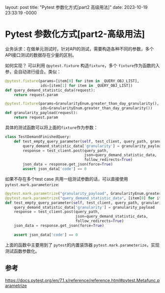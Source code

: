 layout: post
title: "Pytest 参数化方式[part2 高级用法]"
date: 2023-10-19 23:33:19 -0000

# Pytest 参数化方式[part2-高级用法]
业务诉求：在做单元测试时，针对API的测试，需要构造各种不同的参数，多个API接口测试的数据存在少量的区别。

如何实现？
可以利用 `@pytest.fixture` 构造`fixture`，多个 `fixture`作为函数的入参，会自动进行组合。类似：

```python
@pytest.fixture(params=[item[0] for item in _QUERY_OBJ_LIST],
                ids=[item[1] for item in _QUERY_OBJ_LIST])
def query_demand_statistic_data(request):
    return request.param

@pytest.fixture(params=GranularityEnum.greater_than_day_granularity(),
                ids=GranularityEnum.greater_than_day_granularity())
def granularity_payload(request):
    return request.param
```
具体的测试函数可以将上面的`fixture`作为参数：
``` python
class TestDemandFinishedQuery:
    def test_empty_query_parameter(self, test_client, query_path, granularity_payload, query_demand_statistic_data):
        query_demand_statistic_data['granularity'] = granularity_payload
        response = test_client.post(query_path,
                                    json=query_demand_statistic_data,
                                    follow_redirects=True)
        json_data = response.get_json(force=True)
        assert json_data['code'] == 0
```

如果不存在多个test case 共用一组测试参数的话，可以直接使用`pytest.mark.parameterize`:

``` python
@pytest.mark.parametrize("granularity_payload", GranularityEnum.greater_than_day_granularity())
@pytest.mark.parametrize("query_demand_statistic_data", [item[0] for item in _QUERY_OBJ_LIST])
def test_empty_query_parameter(self, test_client, query_path, granularity_payload, query_demand_statistic_data):
    query_demand_statistic_data['granularity'] = granularity_payload
    response = test_client.post(query_path,
                                json=query_demand_statistic_data,
                                follow_redirects=True)
    json_data = response.get_json(force=True)
    
    assert json_data['code'] == 0

```

上面的函数中主要用到了 `pytest`的内置装饰器 `pytest.mark.parameterize`，实现测试函数参数化。

## 参考
https://docs.pytest.org/en/7.1.x/reference/reference.html#pytest.Metafunc.parametrize
